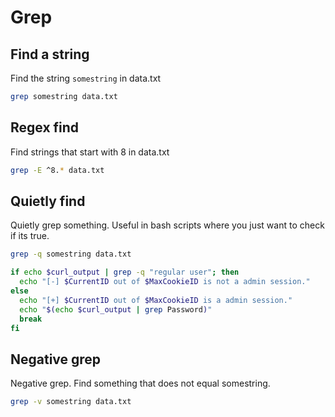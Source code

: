 # Grep

## Find a string

Find the string `somestring` in data.txt

```bash
grep somestring data.txt
```

## Regex find

Find strings that start with 8 in data.txt

```bash
grep -E ^8.* data.txt
```

## Quietly find

Quietly grep something. Useful in bash scripts where you just want to check if its true.

```bash
grep -q somestring data.txt
```

```bash
if echo $curl_output | grep -q "regular user"; then
  echo "[-] $CurrentID out of $MaxCookieID is not a admin session."
else
  echo "[+] $CurrentID out of $MaxCookieID is a admin session."
  echo "$(echo $curl_output | grep Password)"
  break
fi
```

## Negative grep

Negative grep. Find something that does not equal somestring.

```bash
grep -v somestring data.txt
```
